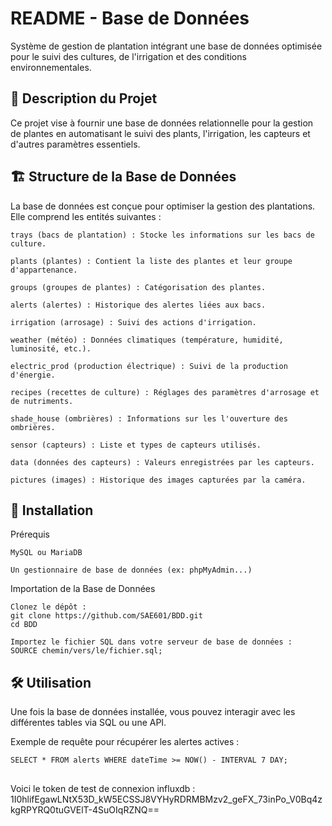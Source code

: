 # README - Base de Données

Système de gestion de plantation intégrant une base de données optimisée pour le suivi des cultures, de l'irrigation et des conditions environnementales.

## 📌 Description du Projet

Ce projet vise à fournir une base de données relationnelle pour la gestion de plantes en automatisant le suivi des plants, l'irrigation, les capteurs et d'autres paramètres essentiels.

## 🏗 Structure de la Base de Données

La base de données est conçue pour optimiser la gestion des plantations. Elle comprend les entités suivantes :

    trays (bacs de plantation) : Stocke les informations sur les bacs de culture.

    plants (plantes) : Contient la liste des plantes et leur groupe d'appartenance.

    groups (groupes de plantes) : Catégorisation des plantes.

    alerts (alertes) : Historique des alertes liées aux bacs.

    irrigation (arrosage) : Suivi des actions d'irrigation.

    weather (météo) : Données climatiques (température, humidité, luminosité, etc.).

    electric_prod (production électrique) : Suivi de la production d'énergie.

    recipes (recettes de culture) : Réglages des paramètres d'arrosage et de nutriments.

    shade_house (ombrières) : Informations sur les l'ouverture des ombrières.

    sensor (capteurs) : Liste et types de capteurs utilisés.

    data (données des capteurs) : Valeurs enregistrées par les capteurs.

    pictures (images) : Historique des images capturées par la caméra.

## 🚀 Installation
Prérequis

    MySQL ou MariaDB

    Un gestionnaire de base de données (ex: phpMyAdmin...)

Importation de la Base de Données

    Clonez le dépôt :
    git clone https://github.com/SAE601/BDD.git
    cd BDD

    Importez le fichier SQL dans votre serveur de base de données :
    SOURCE chemin/vers/le/fichier.sql;

## 🛠 Utilisation

Une fois la base de données installée, vous pouvez interagir avec les différentes tables via SQL ou une API.

Exemple de requête pour récupérer les alertes actives :

    SELECT * FROM alerts WHERE dateTime >= NOW() - INTERVAL 7 DAY;


## 

Voici le token de test de connexion influxdb : 1I0hlifEgawLNtX53D_kW5ECSSJ8VYHyRDRMBMzv2_geFX_73inPo_V0Bq4zkgRPYRQ0tuGVElT-4SuOIqRZNQ==
